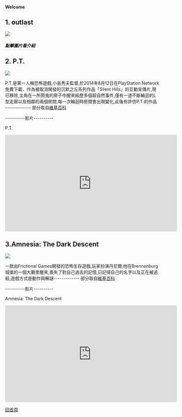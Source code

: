 <h4> Welcome</h4>


<h2>1. outlast</h2>
<p><a href=" https://j24576931000.github.io/outlast/"></a><img src="https://upload.wikimedia.org/wikipedia/en/1/1b/Outlast2.png" /></a></p>
<h5>點擊圖片看介紹</h5>

  

  <h2>2. P.T.</h2>
  <p><img src="https://www.upmedia.mg/upload/ck/ptdemo2.jpg" /></p>
  <p>P.T.是第一人稱恐怖遊戲,小島秀夫監督,於2014年8月12日在PlayStation Network免費下載，作為被取消開發的沉默之丘系列作品「Silent Hills」的互動宣傳片,現已移除,主角在一所鬧鬼的房子中醒來經歷多個超自然事件,僅有一道不斷輪迴的L型走廊以及相鄰的兩個房間,每一次輪迴時房間會出現變化,此後有許仿P.T.的作品 -------------
  部分取自<a href="https://zh.wikipedia.org/wiki/P.T.">維基百科</a></p>
  
 <p>----------影片----------</p>
<p>P.T.</p>
<iframe width="560" height="315" src="https://www.youtube.com/embed/01zB_T91aTE" frameborder="0" allow="accelerometer; autoplay; encrypted-media; gyroscope; picture-in-picture" allowfullscreen></iframe>

<h2>3.Amnesia: The Dark Descent</h2>
<p><img src="https://steamcdn-a.akamaihd.net/steam/apps/57300/header.jpg?t=1470159681" /></p>
<p>一款由Frictional Games開發的恐怖生存遊戲,玩家扮演丹尼爾,他在Brennenburg城堡的一個大廳里醒來,喪失了對自己過去的記憶,只記得自己的名字以及正在被追殺,遊戲方式是動作與解謎-------------
 部分取自<a href="https://zh.wikipedia.org/wiki/%E5%A4%B1%E5%BF%86%E7%97%87%EF%BC%9A%E9%BB%91%E6%9A%97%E5%90%8E%E8%A3%94">維基百科</a></p>
  
<p>----------影片----------</p>
<p>Amnesia: The Dark Descent</p>
<iframe width="560" height="315" src="https://www.youtube.com/embed/hyUf3Ctx-Ck" frameborder="0" allow="accelerometer; autoplay; encrypted-media; gyroscope; picture-in-picture" allowfullscreen></iframe>
<p><a href="https://j24576931000.github.io/HORROR-HOUSE/">回首頁</a></p>
